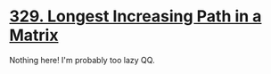 [329. Longest Increasing Path in a Matrix](https://leetcode.com/problems/longest-increasing-path-in-a-matrix)
===
Nothing here! I'm probably too lazy QQ.